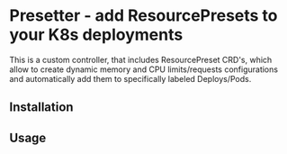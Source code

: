 # Presetter - add ResourcePresets to your K8s deployments
This is a custom controller, that includes ResourcePreset CRD's, which allow to create dynamic memory and CPU limits/requests configurations and automatically add them to specifically labeled Deploys/Pods.  

## Installation

## Usage